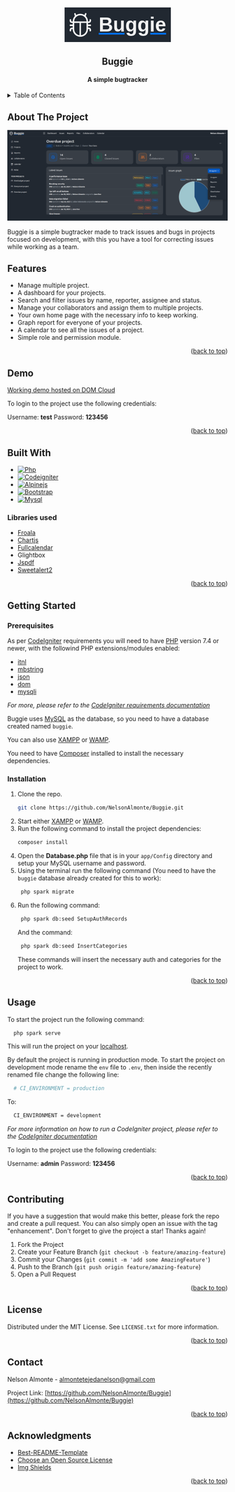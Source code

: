 <!-- Improved compatibility of back to top link: See: https://github.com/othneildrew/Best-README-Template/pull/73 -->

<a name="readme-top"></a>

<!--
*** Thanks for checking out the Best-README-Template. If you have a suggestion
*** that would make this better, please fork the repo and create a pull request
*** or simply open an issue with the tag "enhancement".
*** Don't forget to give the project a star!
*** Thanks again! Now go create something AMAZING! :D
-->

<!-- PROJECT SHIELDS -->
<!--
*** I'm using markdown "reference style" links for readability.
*** Reference links are enclosed in brackets [ ] instead of parentheses ( ).
*** See the bottom of this document for the declaration of the reference variables
*** for contributors-url, forks-url, etc. This is an optional, concise syntax you may use.
*** https://www.markdownguide.org/basic-syntax/#reference-style-links
-->
<!--
[![Contributors][contributors-shield]][contributors-url]
[![Forks][forks-shield]][forks-url]
[![Stargazers][stars-shield]][stars-url]
[![Issues][issues-shield]][issues-url]
[![MIT License][license-shield]][license-url]
[![LinkedIn][linkedin-shield]][linkedin-url]
-->

<!-- PROJECT LOGO -->
<br />
<div align="center">
  <a href="https://github.com/NelsonAlmonte/Buggie">
    <img src="images/logo.png" alt="Logo">
  </a>

  <h2 align="center">Buggie</h2>

  <h4 align="center">
    A simple bugtracker
  </h4>
</div>

<!-- TABLE OF CONTENTS -->
<details>
  <summary>Table of Contents</summary>
  <ol>
    <li>
      <a href="#about-the-project">About The Project</a>
    </li>
    <li>
      <a href="#features">Features</a>
    </li>
    <li>
      <a href="#demo">Demo</a>
    </li>
    <li>
      <a href="#built-with">Built With</a>
    </li>
    <li>
      <a href="#getting-started">Getting Started</a>
      <ul>
        <li><a href="#prerequisites">Prerequisites</a></li>
        <li><a href="#installation">Installation</a></li>
      </ul>
    </li>
    <li><a href="#usage">Usage</a></li>
    <li><a href="#contributing">Contributing</a></li>
    <li><a href="#license">License</a></li>
    <li><a href="#contact">Contact</a></li>
    <li><a href="#acknowledgments">Acknowledgments</a></li>
  </ol>
</details>

## About The Project

[![Product Name Screen Shot][product-screenshot]](#)

Buggie is a simple bugtracker made to track issues and bugs in projects focused on development, with this you have a tool for correcting issues while working as a team.

## Features

- Manage multiple project.
- A dashboard for your projects.
- Search and filter issues by name, reporter, assignee and status.
- Manage your collaborators and assign them to multiple projects.
- Your own home page with the necessary info to keep working.
- Graph report for everyone of your projects.
- A calendar to see all the issues of a project.
- Simple role and permission module.

<p align="right">(<a href="#readme-top">back to top</a>)</p>

## Demo

[Working demo hosted on DOM Cloud](https://buggie.mnz.dom.my.id/)

To login to the project use the following credentials:

Username: **test**
Password: **123456**

<p align="right">(<a href="#readme-top">back to top</a>)</p>

## Built With

- [![Php][Php]][Php-url]
- [![Codeigniter][Codeigniter]][Codeigniter-url]
- [![Alpinejs][Alpinejs]][Alpinejs-url]
- [![Bootstrap][Bootstrap.com]][Bootstrap-url]
- [![Mysql][Mysql]][Mysql-url]

### Libraries used

- [Froala](https://froala.com/)
- [Chartjs](https://www.chartjs.org/)
- [Fullcalendar](https://fullcalendar.io/)
- Glightbox
- [Jspdf](https://parall.ax/products/jspdf)
- [Sweetalert2](https://sweetalert2.github.io/)

<p align="right">(<a href="#readme-top">back to top</a>)</p>

## Getting Started

### Prerequisites

As per [CodeIgniter](https://codeigniter.com/) requirements you will need to have [PHP](https://www.php.net/) version 7.4 or newer, with the followind PHP extensions/modules enabled:

- [itnl](https://www.php.net/manual/en/intl.requirements.php)
- [mbstring](https://www.php.net/manual/en/mbstring.requirements.php)
- [json](https://www.php.net/manual/en/json.requirements.php)
- [dom](https://www.php.net/manual/en/dom.requirements.php)
- [mysqli](https://www.php.net/manual/en/mysqli.requirements.php)

_For more, please refer to the [CodeIgniter requirements documentation](https://codeigniter.com/user_guide/intro/requirements.html)_

Buggie uses [MySQL](https://www.mysql.com/) as the database, so you need to have a database created named `buggie`.

You can also use [XAMPP](https://www.apachefriends.org/es/index.html) or [WAMP](https://www.wampserver.com/en/).

You need to have [Composer](https://getcomposer.org/) installed to install the necessary dependencies.

### Installation

1. Clone the repo.
   ```sh
   git clone https://github.com/NelsonAlmonte/Buggie.git
   ```
2. Start either [XAMPP](https://www.apachefriends.org/es/index.html) or [WAMP](https://www.wampserver.com/en/).
3. Run the following command to install the project dependencies:
   ```sh
   composer install
   ```
4. Open the **Database.php** file that is in your `app/Config` directory and setup your MySQL username and password.
5. Using the terminal run the following command (You need to have the `buggie` database already created for this to work):
   ```sh
    php spark migrate
   ```
6. Run the following command:
   ```sh
    php spark db:seed SetupAuthRecords
   ```
   And the command:
   ```sh
    php spark db:seed InsertCategories
   ```
   These commands will insert the necessary auth and categories for the project to work.
   <p align="right">(<a href="#readme-top">back to top</a>)</p>

<!-- USAGE EXAMPLES -->

## Usage

To start the project run the following command:

```sh
  php spark serve
```

This will run the project on your [localhost](http://localhost:8080/).

By default the project is running in production mode. To start the project on development mode rename the `env` file to `.env`, then inside the recently renamed file change the following line:

```sh
  # CI_ENVIRONMENT = production
```

To:

```sh
  CI_ENVIRONMENT = development
```

_For more information on how to run a CodeIgniter project, please refer to the [CodeIgniter documentation](https://codeigniter.com/user_guide/installation/running.html)_

To login to the project use the following credentials:

Username: **admin**
Password: **123456**

<p align="right">(<a href="#readme-top">back to top</a>)</p>

<!-- CONTRIBUTING -->

## Contributing

If you have a suggestion that would make this better, please fork the repo and create a pull request. You can also simply open an issue with the tag "enhancement".
Don't forget to give the project a star! Thanks again!

1. Fork the Project
2. Create your Feature Branch (`git checkout -b feature/amazing-feature`)
3. Commit your Changes (`git commit -m 'add some AmazingFeature'`)
4. Push to the Branch (`git push origin feature/amazing-feature`)
5. Open a Pull Request

<p align="right">(<a href="#readme-top">back to top</a>)</p>

<!-- LICENSE -->

## License

Distributed under the MIT License. See `LICENSE.txt` for more information.

<p align="right">(<a href="#readme-top">back to top</a>)</p>

<!-- CONTACT -->

## Contact

Nelson Almonte - almontetejedanelson@gmail.com

Project Link: [https://github.com/NelsonAlmonte/Buggie](https://github.com/NelsonAlmonte/Buggie)

<p align="right">(<a href="#readme-top">back to top</a>)</p>

<!-- ACKNOWLEDGMENTS -->

## Acknowledgments

- [Best-README-Template](https://github.com/othneildrew/Best-README-Template)
- [Choose an Open Source License](https://choosealicense.com)
- [Img Shields](https://shields.io)

<p align="right">(<a href="#readme-top">back to top</a>)</p>

<!-- MARKDOWN LINKS & IMAGES -->
<!-- https://www.markdownguide.org/basic-syntax/#reference-style-links -->

[contributors-shield]: https://img.shields.io/github/contributors/othneildrew/Best-README-Template.svg?style=for-the-badge
[contributors-url]: https://github.com/othneildrew/Best-README-Template/graphs/contributors
[forks-shield]: https://img.shields.io/github/forks/othneildrew/Best-README-Template.svg?style=for-the-badge
[forks-url]: https://github.com/othneildrew/Best-README-Template/network/members
[stars-shield]: https://img.shields.io/github/stars/othneildrew/Best-README-Template.svg?style=for-the-badge
[stars-url]: https://github.com/othneildrew/Best-README-Template/stargazers
[issues-shield]: https://img.shields.io/github/issues/othneildrew/Best-README-Template.svg?style=for-the-badge
[issues-url]: https://github.com/othneildrew/Best-README-Template/issues
[license-shield]: https://img.shields.io/github/license/othneildrew/Best-README-Template.svg?style=for-the-badge
[license-url]: https://github.com/othneildrew/Best-README-Template/blob/master/LICENSE.txt
[linkedin-shield]: https://img.shields.io/badge/-LinkedIn-black.svg?style=for-the-badge&logo=linkedin&colorB=555
[linkedin-url]: https://linkedin.com/in/othneildrew
[product-screenshot]: images/screenshot.png
[Php]: https://img.shields.io/badge/Php-20232A?style=for-the-badge&logo=php&logoColor=%23777BB4
[Php-url]: https://www.php.net/
[Codeigniter]: https://img.shields.io/badge/Codeigniter-20232A?style=for-the-badge&logo=codeigniter&logoColor=%23EF4223
[Codeigniter-url]: https://codeigniter.com/
[Alpinejs]: https://img.shields.io/badge/Alpinejs-20232A?style=for-the-badge&logo=alpine.js&logoColor=%238BC0D0
[Alpinejs-url]: https://alpinejs.dev/
[Bootstrap.com]: https://img.shields.io/badge/Bootstrap-563D7C?style=for-the-badge&logo=bootstrap&logoColor=white
[Bootstrap-url]: https://getbootstrap.com
[Mysql]: https://img.shields.io/badge/mysql-20232A?style=for-the-badge&logo=mysql&logoColor=%234479A1
[Mysql-url]: https://www.mysql.com/
